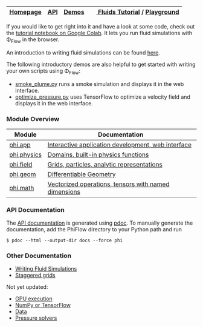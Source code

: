 
| [Homepage](https://github.com/tum-pbs/PhiFlow) | [API](phi) | [Demos](https://github.com/tum-pbs/PhiFlow/tree/develop/demos) | [<img src="https://www.tensorflow.org/images/colab_logo_32px.png" height=16> Fluids Tutorial](https://colab.research.google.com/drive/1S21OY8hzh1oZK2wQyL3BNXvSlrMTtRbV#offline=true&sandboxMode=true) / [Playground](https://colab.research.google.com/drive/1zBlQbmNguRt-Vt332YvdTqlV4DBcus2S#offline=true&sandboxMode=true)|
| :------ | :-------- | :-------- | :------ |

If you would like to get right into it and have a look at some code, check out the
[tutorial notebook on Google Colab](https://colab.research.google.com/drive/1S21OY8hzh1oZK2wQyL3BNXvSlrMTtRbV#offline=true&sandboxMode=true).
It lets you run fluid simulations with Φ<sub>Flow</sub> in the browser.

An introduction to writing fluid simulations can be found [here](https://tum-pbs.github.io/PhiFlow/Fluid_Simulation.html).

The following introductory demos are also helpful to get started with writing your own scripts using Φ<sub>Flow</sub>:

* [smoke_plume.py](https://github.com/tum-pbs/PhiFlow/tree/develop/demos/smoke_plume.py) runs a smoke simulation and displays it in the web interface.
* [optimize_pressure.py](https://github.com/tum-pbs/PhiFlow/tree/develop/demos/differentiate_pressure.py) uses TensorFlow to optimize a velocity field and displays it in the web interface.

### Module Overview

| Module      | Documentation                                        |
|-------------|------------------------------------------------------|
| [phi.app](phi/app)     | [Interactive application development, web interface](Web_Interface.md)   |
| [phi.physics](phi/physics) | [Domains, built-in physics functions](Physics.md)         |
| [phi.field](phi/field)   | [Grids, particles, analytic representations](Fields.md)           |
| [phi.geom](phi/geom)    | [Differentiable Geometry](Geometry.md)                              |
| [phi.math](phi/math)    | [Vectorized operations, tensors with named dimensions](Math.md) |

### API Documentation

The [API documentation](phi) is generated using [pdoc](https://pdoc3.github.io/pdoc/).
To manually generate the documentation, add the PhiFlow directory to your Python path and run
```
$ pdoc --html --output-dir docs --force phi
```

### Other Documentation

* [Writing Fluid Simulations](Fluid_Simulation.md)
* [Staggered grids](Staggered_Grids.md)

Not yet updated:

* [GPU execution](https://tum-pbs.github.io/PhiFlow/GPU_Execution.html)
* [NumPy or TensorFlow](https://tum-pbs.github.io/PhiFlow/NumPy_and_TensorFlow_Execution.html)
* [Data](https://tum-pbs.github.io/PhiFlow/Reading_and_Writing_Data.html)
* [Pressure solvers](https://tum-pbs.github.io/PhiFlow/Pressure_Solvers.html)
